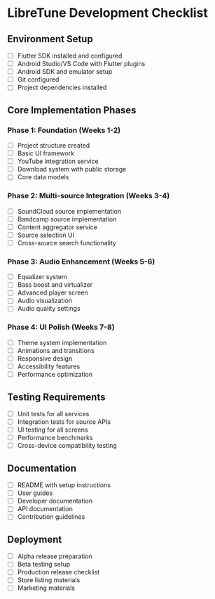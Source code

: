 # LibreTune Development Checklist

## Environment Setup
- [ ] Flutter SDK installed and configured
- [ ] Android Studio/VS Code with Flutter plugins
- [ ] Android SDK and emulator setup
- [ ] Git configured
- [ ] Project dependencies installed

## Core Implementation Phases

### Phase 1: Foundation (Weeks 1-2)
- [ ] Project structure created
- [ ] Basic UI framework
- [ ] YouTube integration service
- [ ] Download system with public storage
- [ ] Core data models

### Phase 2: Multi-source Integration (Weeks 3-4)
- [ ] SoundCloud source implementation
- [ ] Bandcamp source implementation
- [ ] Content aggregator service
- [ ] Source selection UI
- [ ] Cross-source search functionality

### Phase 3: Audio Enhancement (Weeks 5-6)
- [ ] Equalizer system
- [ ] Bass boost and virtualizer
- [ ] Advanced player screen
- [ ] Audio visualization
- [ ] Audio quality settings

### Phase 4: UI Polish (Weeks 7-8)
- [ ] Theme system implementation
- [ ] Animations and transitions
- [ ] Responsive design
- [ ] Accessibility features
- [ ] Performance optimization

## Testing Requirements
- [ ] Unit tests for all services
- [ ] Integration tests for source APIs
- [ ] UI testing for all screens
- [ ] Performance benchmarks
- [ ] Cross-device compatibility testing

## Documentation
- [ ] README with setup instructions
- [ ] User guides
- [ ] Developer documentation
- [ ] API documentation
- [ ] Contribution guidelines

## Deployment
- [ ] Alpha release preparation
- [ ] Beta testing setup
- [ ] Production release checklist
- [ ] Store listing materials
- [ ] Marketing materials